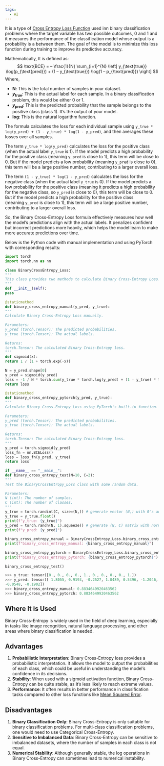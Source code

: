 ```yaml
---
tags:
  - AI
---
```

It is a type of [Cross Entropy Loss Function](Cross%20Entropy%20Loss.md) used inn binary classification problems where the target variable has two possible outcomes, 0 and 1 and it measures the performance of the classification model whose output is a probability is a between them. The goal of the model is to minimize this loss function during training to improve its predictive accuracy.

Mathematically, It is defined as:
$$
\text{BCE} = – \frac{1}{N} \sum_{i=1}^{N} \left[ y_{\text{true}} \log(p_{\text{pred}}) + (1 – y_{\text{true}}) \log(1 – p_{\text{pred}}) \right]
$$
Where, 
- **N**: This is the total number of samples in your dataset.
- **$y_{\text{true}}$**: This is the actual label for each sample. In a binary classification problem, this would be either 0 or 1.
- **$y_{\text{pred}}$**: This is the predicted probability that the sample belongs to the positive class (class 1). It’s the output of your model.
- **log**: This is the natural logarithm function.

The formula calculates the loss for each individual sample using `y_true * log(y_pred) + (1 - y_true) * log(1 - y_pred)`, and then averages these losses over all samples.

The term `y_true * log(y_pred)` calculates the loss for the positive class (when the actual label `y_true` is 1). If the model predicts a high probability for the positive class (meaning `y_pred` is close to 1), this term will be close to 0. But if the model predicts a low probability (meaning `y_pred` is close to 0), this term will be a large positive number, contributing to a larger overall loss.

The term `(1 - y_true) * log(1 - y_pred)` calculates the loss for the negative class (when the actual label `y_true` is 0). If the model predicts a low probability for the positive class (meaning it predicts a high probability for the negative class, so `y_pred` is close to 0), this term will be close to 0. But if the model predicts a high probability for the positive class (meaning `y_pred` is close to 1), this term will be a large positive number, contributing to a larger overall loss.

So, the Binary Cross-Entropy Loss formula effectively measures how well the model’s predictions align with the actual labels. It penalizes confident but incorrect predictions more heavily, which helps the model learn to make more accurate predictions over time.

Below is the Python code with manual implementation and using PyTorch with corresponding results:

```python
import torch  
import torch.nn as nn  
  
class BinaryCrossEntropy_Loss:  
"""  
This class provides two methods to calculate Binary Cross-Entropy Loss.  
"""  
def __init__(self):  
pass  
  
@staticmethod  
def binary_cross_entropy_manual(y_pred, y_true):  
"""  
Calculate Binary Cross-Entropy Loss manually.  
  
Parameters:  
y_pred (torch.Tensor): The predicted probabilities.  
y_true (torch.Tensor): The actual labels.  
  
Returns:  
torch.Tensor: The calculated Binary Cross-Entropy loss.  
"""  
def sigmoid(x):  
return 1 / (1 + torch.exp(-x))  
  
N = y_pred.shape[0]  
y_pred = sigmoid(y_pred)  
loss = -1 / N * torch.sum(y_true * torch.log(y_pred) + (1 - y_true) * torch.log(1 - y_pred))  
return loss  
  
@staticmethod  
def binary_cross_entropy_pytorch(y_pred, y_true):  
"""  
Calculate Binary Cross-Entropy Loss using PyTorch's built-in function.  
  
Parameters:  
y_pred (torch.Tensor): The predicted probabilities.  
y_true (torch.Tensor): The actual labels.  
  
Returns:  
torch.Tensor: The calculated Binary Cross-Entropy loss.  
"""  
y_pred = torch.sigmoid(y_pred)  
loss_fn = nn.BCELoss()  
loss = loss_fn(y_pred, y_true)  
return loss  
  
if __name__ == "__main__":  
def binary_cross_entropy_test(N=10, C=2):  
"""  
Test the BinaryCrossEntropy_Loss class with some random data.  
  
Parameters:  
N (int): The number of samples.  
C (int): The number of classes.  
"""  
y_true = torch.randint(C, size=(N,)) # generate vector (N,) with 0's and 1's  
y_true = y_true.float()  
print(f"y_true: {y_true}")  
y_pred = torch.randn(N, 1).squeeze() # generate (N, C) matrix with normal distribution values [0:1]  
print(f"y_pred: {y_pred}")  
  
binary_cross_entropy_manual = BinaryCrossEntropy_Loss.binary_cross_entropy_manual(y_pred, y_true)  
print(f"binary_cross_entropy_manual: {binary_cross_entropy_manual}")  
  
binary_cross_entropy_pytorch = BinaryCrossEntropy_Loss.binary_cross_entropy_pytorch(y_pred, y_true)  
print(f"binary_cross_entropy_pytorch: {binary_cross_entropy_pytorch}")  
  
binary_cross_entropy_test()
```
```python
>>> y_true: tensor([0., 0., 0., 0., 1., 0., 0., 0., 0., 1.])  
>>> y_pred: tensor([ 1.8055, 0.9193, -0.2527, 1.0489, 0.5396, -1.2046, -0.9479, 0.8274,  
-0.0548, -0.1902])  
>>> binary_cross_entropy_manual: 0.8834649920463562  
>>> binary_cross_entropy_pytorch: 0.8834649920463562
```
## Where It is Used
Binary Cross-Entropy is widely used in the field of deep learning, especially in tasks like image recognition, natural language processing, and other areas where binary classification is needed.
## Advantages
1. **Probabilistic Interpretation**: Binary Cross-Entropy loss provides a probabilistic interpretation. It allows the model to output the probabilities of each class, which could be useful in understanding the model’s confidence in its decisions.
2. **Stability**: When used with a sigmoid activation function, Binary Cross-Entropy can be quite stable, as it’s less likely to reach extreme values.
3. **Performance**: It often results in better performance in classification tasks compared to other loss functions like [Mean Squared Error](CNN/Mean%20Squared%20Error.md).

## Disadvantages
1. **Binary Classification Only**: Binary Cross-Entropy is only suitable for binary classification problems. For multi-class classification problems, one would need to use Categorical Cross-Entropy.
2. **Sensitive to Imbalanced Data**: Binary Cross-Entropy can be sensitive to imbalanced datasets, where the number of samples in each class is not equal.
3. **Numerical Stability**: Although generally stable, the log operations in Binary Cross-Entropy can sometimes lead to numerical instability.
